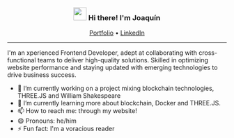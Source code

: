 <!-- Heading -->
<h3 align="center"><img src = "https://raw.githubusercontent.com/MartinHeinz/MartinHeinz/master/wave.gif" width = 30px> Hi there! I'm Joaquín</h3>

<!-- Profile Views -->

<p align="center">
  <a href="https://www.joaquinfischer.com" target="_blank">Portfolio</a> •
  <a href="https://www.linkedin.com/in/joaquin-fischer/" target="_blank">LinkedIn</a>
</p>

 <!-- About section -->

---

I'm an xperienced Frontend Developer, adept at collaborating with cross-functional teams to deliver high-quality solutions. Skilled in optimizing website performance and staying updated with emerging technologies to drive business success.


- 🔭 I’m currently working on a project mixing blockchain technologies, THREE.JS and William Shakespeare
- 🌱 I’m currently learning more about blockchain, Docker and THREE.JS.
- 📫 How to reach me: through my website!
- 😄 Pronouns: he/him
- ⚡ Fun fact: I'm a voracious reader

<!-- About section: END -->
 

